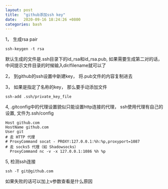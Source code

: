 ```yaml
---
layout: post
title:  "github添加ssh key"
date:   2020-09-16 18:24:26 +0800
categories: bash
---
```


1， 生成rsa pair

    ssh-keygen -t rsa

默认生成的文件是.ssh目录下的id_rsa和id_rsa.pub, 如果需要生成第二对的话， 中间提示文件目录的时候输入dir/filename就可以了

2， 到github的ssh设置中新建key， 将.pub文件的内容复制进去

3， 如果是指定了名称的key， 那么要手动添加文件

    ssh-add .ssh/private_key_file

4, .gitconfig中的代理设置貌似只能设置http连接的代理， ssh使用代理有自己的设置, 文件为.ssh/config

    Host github.com
    HostName github.com
    User git
    # 走 HTTP 代理
    # ProxyCommand socat - PROXY:127.0.0.1:%h:%p,proxyport=1087
    # 走 socks5 代理（如 Shadowsocks）
      ProxyCommand nc -v -x 127.0.0.1:1086 %h %p

5, 检测ssh连接

    ssh -T git@github.com

如果失败的话可以加上v参数查看是什么原因